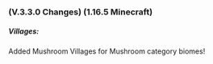 ### **(V.3.3.0 Changes) (1.16.5 Minecraft)**

##### Villages:
Added Mushroom Villages for Mushroom category biomes!